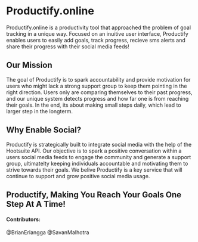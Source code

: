 # Productify.online

Productify.online is a productivity tool that approached the problem of goal tracking in a unique way. Focused on an inuitive user interface, Productify enables users to easily add goals, track progress, recieve sms alerts and share their progress with their social media feeds! 

## Our Mission

The goal of Productify is to spark accountability and provide motivation for users who might lack a strong support group to keep them pointing in the right direction. Users only are comparing themselves to their past progress, and our unique system detects progress and how far one is from reaching their goals. In the end, its about making small steps daily, which lead to larger step in the longterm.

## Why Enable Social?

Productify is strategically built to integrate social media with the help of the Hootsuite API. Our objective is to spark a positive conversation within a users social media feeds to engage the community and generate a support group, ultimatelty keeping individuals accountable and motivating them to strive towards their goals. We belive Productify is a key service that will continue to support and grow positive social media usage.

## Productify, Making You Reach Your Goals One Step At A Time!

#### Contributors:
@BrianErlangga
@SavanMalhotra
